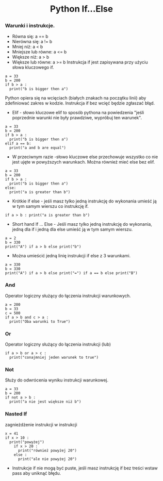 # <p style="text-align: center;">Python If...Else </p>
### Warunki i instrukcje.
- Równa się: a == b
- Nierówna się: a != b
- Mniej niż: a < b
- Mniejsze lub równe: a <= b
- Większe niż: a > b
- Większe lub równe: a >= b
Instrukcja if jest zapisywana przy użyciu słowa kluczowego if.
```
a = 33
b = 200
if b > a :
  print("b is bigger then a")
```
Python opiera się na wcięciach (białych znakach na początku linii) aby zdefiniować zakres w kodzie. Instrukcja if bez wcięć będzie zgłaszać błąd.

- Elif - słowo kluczowe elif to sposób pythona na powiedzenia "jeśli poprzednie warunki nie były prawdziwe, wypróbuj ten warunek".
```
a = 33
b = 200
if b > a :
  print("b is bigger then a")
elif a == b:
  print("a and b are equal")
```
- W przeciwnym razie -słowo kluczowe else przechowuje wszystko co nie jest ujęte w powyższych warunkach. Można również mieć else bez elif.
```
a = 33
b = 200
if b > a :
  print("b is bigger then a")
else:
  print("a is greater than b")
```
- Krótkie if else - jeśli masz tylko jedną instrukcję do wykonania umieść ją w tym samym wierszu co instrukcję if.
```
if a > b : print("a is greater than b")
```
- Short hand If ... Else - Jeśli masz tylko jedną instrukcję do wykonania, jedną dla if i jedną dla else umieść ją w tym samym wierszu.
```
a = 2
b = 330
print("A") if a > b else print("b")
```
- Można umieścić jedną linię instrukcji if else z 3 warunkami.
```
a = 330
b = 330
print("A") if a > b else print("=") if a == b else print("B")
```
### And
Operator logiczny służący do łączenia instrukcji warunkowych.
```
a = 200
b = 33
c = 500
if a > b and c > a :
  print("Oba warunki to True")
```

### Or
Operator logiczny służący do łączenia instrukcji (lub)
```
if a > b or a > c :
  print("conajmniej jeden warunek to true")
```

### Not 
Służy do odwrócenia wyniku instrukcji warunkowej.
```
a = 33
b = 200
if not a > b :
  print("a nie jest większe niż b")
```

### Nasted If
zagnieżdżenie instrukcji w instrukcji
```
x = 41
if x > 10 :
  print("powyżej")
    if x > 20 :
      print("również powyżej 20")
    else :
      print("ale nie powyżej 20")
```
- Instrukcje if nie mogą być puste, jeśli masz instrukcję if bez treści wstaw pass aby uniknąć błędu.
